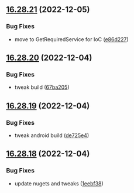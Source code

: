 ## [16.28.21](https://github.com/phandcock/GrampsView/compare/v16.28.20...v16.28.21) (2022-12-05)


### Bug Fixes

* move to GetRequiredService for IoC ([e86d227](https://github.com/phandcock/GrampsView/commit/e86d227174f41ef732605f3b1605ab79691185b7))



## [16.28.20](https://github.com/phandcock/GrampsView/compare/v16.28.19...v16.28.20) (2022-12-04)


### Bug Fixes

* tweak build ([67ba205](https://github.com/phandcock/GrampsView/commit/67ba205feb811af1acedb3a8181724c7c9096d42))



## [16.28.19](https://github.com/phandcock/GrampsView/compare/v16.28.18...v16.28.19) (2022-12-04)


### Bug Fixes

* tweak android build ([de725e4](https://github.com/phandcock/GrampsView/commit/de725e4f2d1d8856d4538b9d746e53e474b30e88))



## [16.28.18](https://github.com/phandcock/GrampsView/compare/v16.28.17...v16.28.18) (2022-12-04)


### Bug Fixes

* update nugets and tweaks ([1eebf38](https://github.com/phandcock/GrampsView/commit/1eebf38a8fae204dd7dc5c0f6effef4e90ffee85))



